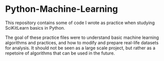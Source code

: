 # Python-Machine-Learning

This repository contains some of code I wrote as practice when studying SciKitLearn basics in Python. 

The goal of these practice files were to understand basic machine learning algorithms and practices, and how to modify and prepare real-life datasets for analysis. It should not be seen as a large scale project, but rather as a repetoire of algorithms that can be used in the future.
